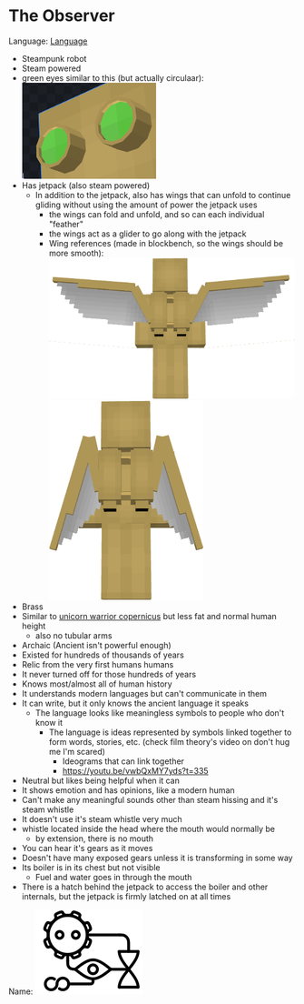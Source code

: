 # The Observer
Language: [Language](Language/Language.md)

* Steampunk robot
* Steam powered
* green eyes similar to this (but actually circulaar):![Images/eyes.png](Images/eyes.png)
* Has jetpack (also steam powered)
	* In addition to the jetpack, also has wings that can unfold to continue gliding without using the amount of power the jetpack uses
		* the wings can fold and unfold, and so can each individual "feather"
		* the wings act as a glider to go along with the jetpack
		* Wing references (made in blockbench, so the wings should be more smooth): ![WingsOpenBB.png](Images/WingsOpenBB.png)![WingsClosedBB.png](Images/WingsClosedBB.png)
* Brass
* Similar to [unicorn warrior copernicus](https://unicorn-warriors-eternal.fandom.com/wiki/Copernicus) but less fat and normal human height
	* also no tubular arms
* Archaic (Ancient isn't powerful enough)
* Existed for hundreds of thousands of years
* Relic from the very first humans humans
* It never turned off for those hundreds of years
* Knows most/almost all of human history
* It understands modern languages but can't communicate in them
* It can write, but it only knows the ancient language it speaks
	* The language looks like meaningless symbols to people who don't know it
		* The language is ideas represented by symbols linked together to form words, stories, etc. (check film theory's video on don't hug me I'm scared)
			* Ideograms that can link together
			* https://youtu.be/vwbQxMY7yds?t=335
* Neutral but likes being helpful when it can
* It shows emotion and has opinions, like a modern human
* Can't make any meaningful sounds other than steam hissing and it's steam whistle
* It doesn't use it's steam whistle very much
* whistle located inside the head where the mouth would normally be
	* by extension, there is no mouth
* You can hear it's gears as it moves
* Doesn't have many exposed gears unless it is transforming in some way
* Its boiler is in its chest but not visible
	* Fuel and water goes in through the mouth
* There is a hatch behind the jetpack to access the boiler and other internals, but the jetpack is firmly latched on at all times


Name:
![the-observer.svg](Images/the-observer.svg)